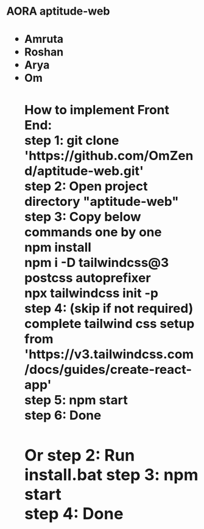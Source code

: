 <h1>AORA aptitude-web<h1>
<ul>
<li>Amruta
<li>Roshan
<li>Arya
<li>Om
<br>
<h3>How to implement Front End:<br>
step 1: git clone 'https://github.com/OmZend/aptitude-web.git'<br>
step 2: Open project directory "aptitude-web"<br>
step 3: Copy below commands one by one<br>
        npm install<br>
        npm i -D tailwindcss@3 postcss autoprefixer<br>
        npx tailwindcss init -p<br>
step 4: (skip if not required) complete tailwind css setup from 'https://v3.tailwindcss.com/docs/guides/create-react-app'<br>
step 5: npm start<br>
step 6: Done<br>
<h2>Or
step 2: Run install.bat
step 3: npm start<br>
step 4: Done<br>
